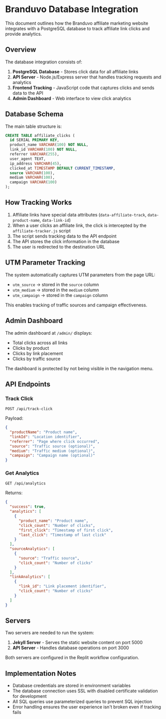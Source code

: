 # Branduvo Database Integration

This document outlines how the Branduvo affiliate marketing website integrates with a PostgreSQL database to track affiliate link clicks and provide analytics.

## Overview

The database integration consists of:

1. **PostgreSQL Database** - Stores click data for all affiliate links
2. **API Server** - Node.js/Express server that handles tracking requests and analytics
3. **Frontend Tracking** - JavaScript code that captures clicks and sends data to the API
4. **Admin Dashboard** - Web interface to view click analytics

## Database Schema

The main table structure is:

```sql
CREATE TABLE affiliate_clicks (
  id SERIAL PRIMARY KEY,
  product_name VARCHAR(100) NOT NULL,
  link_id VARCHAR(100) NOT NULL,
  referrer VARCHAR(255),
  user_agent TEXT,
  ip_address VARCHAR(45),
  clicked_at TIMESTAMP DEFAULT CURRENT_TIMESTAMP,
  source VARCHAR(100),
  medium VARCHAR(100),
  campaign VARCHAR(100)
);
```

## How Tracking Works

1. Affiliate links have special data attributes (`data-affiliate-track`, `data-product-name`, `data-link-id`)
2. When a user clicks an affiliate link, the click is intercepted by the `affiliate-tracker.js` script
3. The script sends tracking data to the API endpoint
4. The API stores the click information in the database
5. The user is redirected to the destination URL

## UTM Parameter Tracking

The system automatically captures UTM parameters from the page URL:
- `utm_source` → stored in the `source` column
- `utm_medium` → stored in the `medium` column
- `utm_campaign` → stored in the `campaign` column

This enables tracking of traffic sources and campaign effectiveness.

## Admin Dashboard

The admin dashboard at `/admin/` displays:
- Total clicks across all links
- Clicks by product
- Clicks by link placement
- Clicks by traffic source

The dashboard is protected by not being visible in the navigation menu.

## API Endpoints

### Track Click
```
POST /api/track-click
```
Payload:
```json
{
  "productName": "Product name",
  "linkId": "Location identifier",
  "referrer": "Page where click occurred",
  "source": "Traffic source (optional)",
  "medium": "Traffic medium (optional)",
  "campaign": "Campaign name (optional)"
}
```

### Get Analytics
```
GET /api/analytics
```
Returns:
```json
{
  "success": true,
  "analytics": [
    {
      "product_name": "Product name",
      "click_count": "Number of clicks",
      "first_click": "Timestamp of first click",
      "last_click": "Timestamp of last click"
    }
  ],
  "sourceAnalytics": [
    {
      "source": "Traffic source",
      "click_count": "Number of clicks"
    }
  ],
  "linkAnalytics": [
    {
      "link_id": "Link placement identifier",
      "click_count": "Number of clicks"
    }
  ]
}
```

## Servers

Two servers are needed to run the system:
1. **Jekyll Server** - Serves the static website content on port 5000
2. **API Server** - Handles database operations on port 3000

Both servers are configured in the Replit workflow configuration.

## Implementation Notes

- Database credentials are stored in environment variables
- The database connection uses SSL with disabled certificate validation for development
- All SQL queries use parameterized queries to prevent SQL injection
- Error handling ensures the user experience isn't broken even if tracking fails